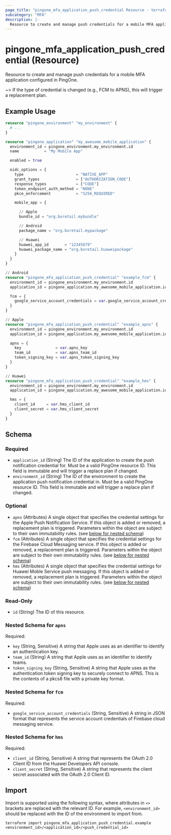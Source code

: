 ```yaml
---
page_title: "pingone_mfa_application_push_credential Resource - terraform-provider-pingone"
subcategory: "MFA"
description: |-
  Resource to create and manage push credentials for a mobile MFA application configured in PingOne.
---
```


# pingone_mfa_application_push_credential (Resource)

Resource to create and manage push credentials for a mobile MFA application configured in PingOne.

~> If the type of credential is changed (e.g., FCM to APNS), this will trigger a replacement plan.

## Example Usage

```terraform
resource "pingone_environment" "my_environment" {
  # ...
}

resource "pingone_application" "my_awesome_mobile_application" {
  environment_id = pingone_environment.my_environment.id
  name           = "My Mobile App"

  enabled = true

  oidc_options = {
    type                       = "NATIVE_APP"
    grant_types                = ["AUTHORIZATION_CODE"]
    response_types             = ["CODE"]
    token_endpoint_auth_method = "NONE"
    pkce_enforcement           = "S256_REQUIRED"

    mobile_app = {

      // Apple
      bundle_id = "org.bxretail.mybundle"

      // Android
      package_name = "org.bxretail.mypackage"

      // Huawei
      huawei_app_id       = "12345679"
      huawei_package_name = "org.bxretail.huaweipackage"
    }
  }
}

// Android
resource "pingone_mfa_application_push_credential" "example_fcm" {
  environment_id = pingone_environment.my_environment.id
  application_id = pingone_application.my_awesome_mobile_application.id

  fcm = {
    google_service_account_credentials = var.google_service_account_credentials_json
  }
}

// Apple
resource "pingone_mfa_application_push_credential" "example_apns" {
  environment_id = pingone_environment.my_environment.id
  application_id = pingone_application.my_awesome_mobile_application.id

  apns = {
    key               = var.apns_key
    team_id           = var.apns_team_id
    token_signing_key = var.apns_token_signing_key
  }
}

// Huawei
resource "pingone_mfa_application_push_credential" "example_hms" {
  environment_id = pingone_environment.my_environment.id
  application_id = pingone_application.my_awesome_mobile_application.id

  hms = {
    client_id     = var.hms_client_id
    client_secret = var.hms_client_secret
  }
}
```

<!-- schema generated by tfplugindocs -->
## Schema

### Required

- `application_id` (String) The ID of the application to create the push notification credential for.  Must be a valid PingOne resource ID.  This field is immutable and will trigger a replace plan if changed.
- `environment_id` (String) The ID of the environment to create the application push notification credential in.  Must be a valid PingOne resource ID.  This field is immutable and will trigger a replace plan if changed.

### Optional

- `apns` (Attributes) A single object that specifies the credential settings for the Apple Push Notification Service.  If this object is added or removed, a replacement plan is triggered.  Parameters within the object are subject to their own immutability rules. (see [below for nested schema](#nestedatt--apns))
- `fcm` (Attributes) A single object that specifies the credential settings for the Firebase Cloud Messaging service.  If this object is added or removed, a replacement plan is triggered.  Parameters within the object are subject to their own immutability rules. (see [below for nested schema](#nestedatt--fcm))
- `hms` (Attributes) A single object that specifies the credential settings for Huawei Moble Service push messaging.  If this object is added or removed, a replacement plan is triggered.  Parameters within the object are subject to their own immutability rules. (see [below for nested schema](#nestedatt--hms))

### Read-Only

- `id` (String) The ID of this resource.

<a id="nestedatt--apns"></a>
### Nested Schema for `apns`

Required:

- `key` (String, Sensitive) A string that Apple uses as an identifier to identify an authentication key.
- `team_id` (String) A string that Apple uses as an identifier to identify teams.
- `token_signing_key` (String, Sensitive) A string that Apple uses as the authentication token signing key to securely connect to APNS. This is the contents of a pkcs8 file with a private key format.


<a id="nestedatt--fcm"></a>
### Nested Schema for `fcm`

Required:

- `google_service_account_credentials` (String, Sensitive) A string in JSON format that represents the service account credentials of Firebase cloud messaging service.


<a id="nestedatt--hms"></a>
### Nested Schema for `hms`

Required:

- `client_id` (String, Sensitive) A string that represents the OAuth 2.0 Client ID from the Huawei Developers API console.
- `client_secret` (String, Sensitive) A string that represents the client secret associated with the OAuth 2.0 Client ID.

## Import

Import is supported using the following syntax, where attributes in `<>` brackets are replaced with the relevant ID.  For example, `<environment_id>` should be replaced with the ID of the environment to import from.

```shell
terraform import pingone_mfa_application_push_credential.example <environment_id>/<application_id>/<push_credential_id>
```
